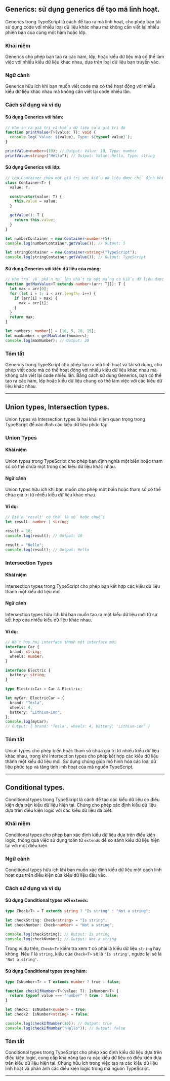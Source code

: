 ## Generics: sử dụng generics để tạo mã linh hoạt.

Generics trong TypeScript là cách để tạo ra mã linh hoạt, cho phép bạn tái sử dụng code với nhiều loại dữ liệu khác nhau mà không cần viết lại nhiều phiên bản của cùng một hàm hoặc lớp.

### Khái niệm

Generics cho phép bạn tạo ra các hàm, lớp, hoặc kiểu dữ liệu mà có thể làm việc với nhiều kiểu dữ liệu khác nhau, dựa trên loại dữ liệu bạn truyền vào.

### Ngữ cảnh

Generics hữu ích khi bạn muốn viết code mà có thể hoạt động với nhiều kiểu dữ liệu khác nhau mà không cần viết lại code nhiều lần.

### Cách sử dụng và ví dụ

#### Sử dụng Generics với hàm:

```typescript
// Hàm in ra giá trị và kiểu dữ liệu của giá trị đó
function printValue<T>(value: T): void {
  console.log(`Value: ${value}, Type: ${typeof value}`);
}

printValue<number>(10); // Output: Value: 10, Type: number
printValue<string>("Hello"); // Output: Value: Hello, Type: string
```

#### Sử dụng Generics với lớp:

```typescript
// Lớp Container chứa một giá trị với kiểu dữ liệu được chỉ định khi khởi tạo
class Container<T> {
  value: T;

  constructor(value: T) {
    this.value = value;
  }

  getValue(): T {
    return this.value;
  }
}

let numberContainer = new Container<number>(5);
console.log(numberContainer.getValue()); // Output: 5

let stringContainer = new Container<string>("TypeScript");
console.log(stringContainer.getValue()); // Output: TypeScript
```

#### Sử dụng Generics với kiểu dữ liệu của mảng:

```typescript
// Hàm trả về phần tử lớn nhất từ một mảng có kiểu dữ liệu được chỉ định
function getMaxValue<T extends number>(arr: T[]): T {
  let max = arr[0];
  for (let i = 1; i < arr.length; i++) {
    if (arr[i] > max) {
      max = arr[i];
    }
  }
  return max;
}

let numbers: number[] = [10, 5, 20, 15];
let maxNumber = getMaxValue(numbers);
console.log(maxNumber); // Output: 20
```

### Tóm tắt

Generics trong TypeScript cho phép tạo ra mã linh hoạt và tái sử dụng, cho phép viết code mà có thể hoạt động với nhiều kiểu dữ liệu khác nhau mà không cần viết lại code nhiều lần. Bằng cách sử dụng Generics, bạn có thể tạo ra các hàm, lớp hoặc kiểu dữ liệu chung có thể làm việc với các kiểu dữ liệu khác nhau.

---

## Union types, Intersection types.

Union types và Intersection types là hai khái niệm quan trọng trong TypeScript để xác định các kiểu dữ liệu phức tạp.

### Union Types

#### Khái niệm

Union types trong TypeScript cho phép bạn định nghĩa một biến hoặc tham số có thể chứa một trong các kiểu dữ liệu khác nhau.

#### Ngữ cảnh

Union types hữu ích khi bạn muốn cho phép một biến hoặc tham số có thể chứa giá trị từ nhiều kiểu dữ liệu khác nhau.

#### Ví dụ:

```typescript
// Biến 'result' có thể là số hoặc chuỗi
let result: number | string;

result = 10;
console.log(result); // Output: 10

result = "Hello";
console.log(result); // Output: Hello
```

### Intersection Types

#### Khái niệm

Intersection types trong TypeScript cho phép bạn kết hợp các kiểu dữ liệu thành một kiểu dữ liệu mới.

#### Ngữ cảnh

Intersection types hữu ích khi bạn muốn tạo ra một kiểu dữ liệu mới từ sự kết hợp của nhiều kiểu dữ liệu khác nhau.

#### Ví dụ:

```typescript
// Kết hợp hai interface thành một interface mới
interface Car {
  brand: string;
  wheels: number;
}

interface Electric {
  battery: string;
}

type ElectricCar = Car & Electric;

let myCar: ElectricCar = {
  brand: "Tesla",
  wheels: 4,
  battery: "Lithium-ion",
};
console.log(myCar);
// Output: { brand: 'Tesla', wheels: 4, battery: 'Lithium-ion' }
```

### Tóm tắt

Union types cho phép biến hoặc tham số chứa giá trị từ nhiều kiểu dữ liệu khác nhau, trong khi Intersection types cho phép kết hợp các kiểu dữ liệu thành một kiểu dữ liệu mới. Sử dụng chúng giúp mô hình hóa các loại dữ liệu phức tạp và tăng tính linh hoạt của mã nguồn TypeScript.

---

## Conditional types.

Conditional types trong TypeScript là cách để tạo các kiểu dữ liệu có điều kiện dựa trên kiểu dữ liệu hiện tại. Chúng cho phép xác định kiểu dữ liệu dựa trên điều kiện logic với các kiểu dữ liệu đã biết.

### Khái niệm

Conditional types cho phép bạn xác định kiểu dữ liệu dựa trên điều kiện logic, thông qua việc sử dụng toán tử `extends` để so sánh kiểu dữ liệu hiện tại với một điều kiện.

### Ngữ cảnh

Conditional types hữu ích khi bạn muốn xác định kiểu dữ liệu một cách linh hoạt dựa trên điều kiện của kiểu dữ liệu đầu vào.

### Cách sử dụng và ví dụ

#### Sử dụng Conditional types với `extends`:

```typescript
type Check<T> = T extends string ? "Is string" : "Not a string";

let checkString: Check<string> = "Is string";
let checkNumber: Check<number> = "Not a string";

console.log(checkString); // Output: Is string
console.log(checkNumber); // Output: Not a string
```

Trong ví dụ trên, `Check<T>` kiểm tra xem `T` có phải là kiểu dữ liệu `string` hay không. Nếu `T` là `string`, kiểu của `Check<T>` sẽ là `'Is string'`, ngược lại sẽ là `'Not a string'`.

#### Sử dụng Conditional types trong hàm:

```typescript
type IsNumber<T> = T extends number ? true : false;

function checkIfNumber<T>(value: T): IsNumber<T> {
  return typeof value === "number" ? true : false;
}

let check1: IsNumber<number> = true;
let check2: IsNumber<string> = false;

console.log(checkIfNumber(10)); // Output: true
console.log(checkIfNumber("Hello")); // Output: false
```

### Tóm tắt

Conditional types trong TypeScript cho phép xác định kiểu dữ liệu dựa trên điều kiện logic, cung cấp khả năng tạo ra các kiểu dữ liệu có điều kiện dựa trên kiểu dữ liệu hiện tại. Chúng hữu ích trong việc tạo ra các kiểu dữ liệu linh hoạt và phản ánh các điều kiện logic trong mã nguồn TypeScript.

---
